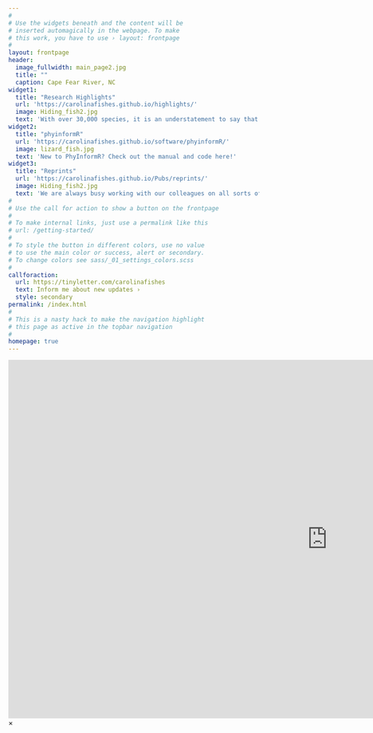 ```yaml
---
#
# Use the widgets beneath and the content will be
# inserted automagically in the webpage. To make
# this work, you have to use › layout: frontpage
#
layout: frontpage
header:
  image_fullwidth: main_page2.jpg
  title: ""
  caption: Cape Fear River, NC
widget1:
  title: "Research Highlights"
  url: 'https://carolinafishes.github.io/highlights/'
  image: Hiding_fish2.jpg
  text: 'With over 30,000 species, it is an understatement to say that there is much to discover about the diversity of fishes. Come learn about our ongoing research projects and discoveries here!'
widget2:
  title: "phyinformR"
  url: 'https://carolinafishes.github.io/software/phyinformR/'
  image: lizard_fish.jpg
  text: 'New to PhyInformR? Check out the manual and code here!'
widget3:
  title: "Reprints"
  url: 'https://carolinafishes.github.io/Pubs/reprints/'
  image: Hiding_fish2.jpg
  text: 'We are always busy working with our colleagues on all sorts of interesting projects. Browse our published articles here!'
#
# Use the call for action to show a button on the frontpage
#
# To make internal links, just use a permalink like this
# url: /getting-started/
#
# To style the button in different colors, use no value
# to use the main color or success, alert or secondary.
# To change colors see sass/_01_settings_colors.scss
#
callforaction:
  url: https://tinyletter.com/carolinafishes
  text: Inform me about new updates ›
  style: secondary
permalink: /index.html
#
# This is a nasty hack to make the navigation highlight
# this page as active in the topbar navigation
#
homepage: true
---
```


<div id="videoModal" class="reveal-modal large" data-reveal="">
  <div class="flex-video widescreen vimeo" style="display: block;">
    <iframe width="1280" height="720" src="https://www.youtube.com/embed/3b5zCFSmVvU" frameborder="0" allowfullscreen></iframe>
  </div>
  <a class="close-reveal-modal">&#215;</a>
</div>
